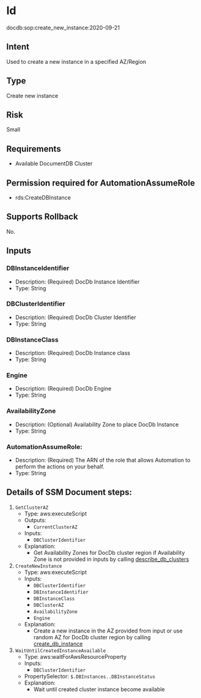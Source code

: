 # Id
docdb:sop:create_new_instance:2020-09-21

## Intent
Used to create a new instance in a specified AZ/Region

## Type
Create new instance

## Risk
Small

## Requirements
* Available DocumentDB Cluster

## Permission required for AutomationAssumeRole
* rds:CreateDBInstance

## Supports Rollback
No.

## Inputs

### DBInstanceIdentifier
  * Description: (Required) DocDb Instance Identifier
  * Type: String
### DBClusterIdentifier
  * Description: (Required) DocDb Cluster Identifier
  * Type: String
### DBInstanceClass
* Description: (Required) DocDb Instance class
* Type: String
### Engine
* Description: (Required) DocDb Engine
* Type: String
### AvailabilityZone
* Description: (Optional) Availability Zone to place DocDb Instance
* Type: String
### AutomationAssumeRole:
  * Description: (Required) The ARN of the role that allows Automation to perform the actions on your behalf.
  * Type: String

## Details of SSM Document steps:
1. `GetClusterAZ`
   * Type: aws:executeScript
   * Outputs:
      * `CurrentClusterAZ`
   * Inputs:
      * `DBClusterIdentifier`
   * Explanation:
      * Get Availability Zones for DocDb cluster region if Availability Zone is not provided in inputs by
        calling [describe_db_clusters](https://boto3.amazonaws.com/v1/documentation/api/latest/reference/services/docdb.html#DocDB.Client.describe_db_clusters)
1. `CreateNewInstance`
    * Type: aws:executeScript
    * Inputs:
        * `DBClusterIdentifier`
        * `DBInstanceIdentifier`
        * `DBInstanceClass`
        * `DBClusterAZ`
        * `AvailabilityZone`
        * `Engine`
    * Explanation:
        * Create a new instance in the AZ provided from input or use random AZ for DocDb cluster region by
          calling [create_db_instance](https://boto3.amazonaws.com/v1/documentation/api/latest/reference/services/docdb.html#DocDB.Client.create_db_instance)
1. `WaitUntilCreatedInstanceAvailable`
   * Type: aws:waitForAwsResourceProperty
   * Inputs:
       * `DBClusterIdentifier`
   * PropertySelector: `$.DBInstances..DBInstanceStatus`
   * Explanation:
       * Wait until created cluster instance become available
